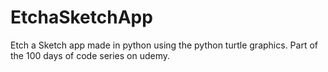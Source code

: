 # EtchaSketchApp
Etch a Sketch app made in python using the python turtle graphics. Part of the 100 days of code series on udemy.
